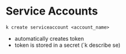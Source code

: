 # Service Accounts

`k create serviceaccount <account_name>`

- automatically creates token
- token is stored in a secret (`k describe se)
